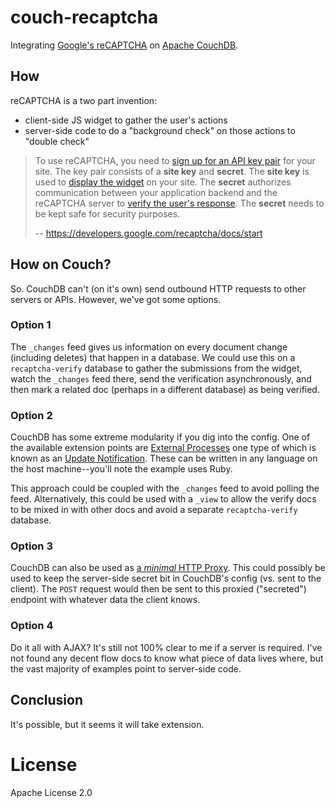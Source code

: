 # couch-recaptcha

Integrating [Google's reCAPTCHA](https://www.google.com/recaptcha/) on [Apache CouchDB](http://couchdb.apache.org/).

## How

reCAPTCHA is a two part invention:
 - client-side JS widget to gather the user's actions
 - server-side code to do a "background check" on those actions to "double check"

> To use reCAPTCHA, you need to <a href="http://www.google.com/recaptcha/admin">sign up for an API key pair</a> for your site. The key pair consists of a <b>site key</b> and <b>secret</b>. The <b>site key</b> is used to <a href="/recaptcha/docs/display">display the widget</a> on your site. The <b>secret</b> authorizes communication between your application backend and the reCAPTCHA server to <a href="/recaptcha/docs/verify">verify the user's response</a>. The <b>secret</b> needs to be kept safe for security purposes.
>
> -- https://developers.google.com/recaptcha/docs/start

## How on Couch?

So. CouchDB can't (on it's own) send outbound HTTP requests to other servers or APIs. However, we've got some options.

### Option 1

The `_changes` feed gives us information on every document change (including deletes) that happen in a database. We could use this on a `recaptcha-verify` database to gather the submissions from the widget, watch the `_changes` feed there, send the verification asynchronously, and then mark a related doc (perhaps in a different database) as being verified.

### Option 2

CouchDB has some extreme modularity if you dig into the config. One of the available extension points are [External Processes](http://docs.couchdb.org/en/1.6.1/config/externals.html) one type of which is known as an [Update Notification](http://docs.couchdb.org/en/1.6.1/config/externals.html#config-update-notification). These can be written in any language on the host machine--you'll note the example uses Ruby.

This approach could be coupled with the `_changes` feed to avoid polling the feed. Alternatively, this could be used with a `_view` to allow the verify docs to be mixed in with other docs and avoid a separate `recaptcha-verify` database.

### Option 3

CouchDB can also be used as [a *minimal* HTTP Proxy](http://docs.couchdb.org/en/1.6.1/config/proxying.html#couchdb-as-proxy). This could possibly be used to keep the server-side secret bit in CouchDB's config (vs. sent to the client). The `POST` request would then be sent to this proxied ("secreted") endpoint with whatever data the client knows.

### Option 4

Do it all with AJAX? It's still not 100% clear to me if a server is required. I've not found any decent flow docs to know what piece of data lives where, but the vast majority of examples point to server-side code.


## Conclusion

It's possible, but it seems it will take extension.


# License

Apache License 2.0
